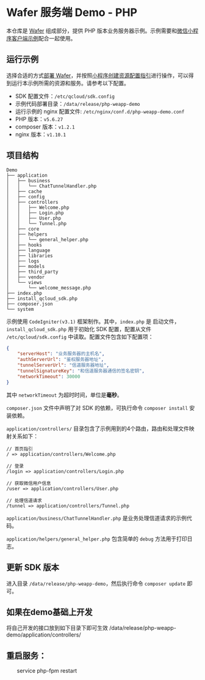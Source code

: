 # Wafer 服务端 Demo - PHP

本仓库是 [Wafer](https://github.com/tencentyun/wafer) 组成部分，提供 PHP 版本业务服务器示例。示例需要和[微信小程序客户端示例](https://github.com/tencentyun/weapp-client-demo)配合一起使用。

## 运行示例

选择合适的方式[部署 Wafer](https://github.com/tencentyun/wafer/wiki#%E9%83%A8%E7%BD%B2%E6%96%B9%E5%BC%8F)，并按照[小程序创建资源配置指引](https://github.com/tencentyun/weapp-doc)进行操作，可以得到运行本示例所需的资源和服务。请参考以下配置。

- SDK 配置文件：`/etc/qcloud/sdk.config`
- 示例代码部署目录：`/data/release/php-weapp-demo`
- 运行示例的 nginx 配置文件: `/etc/nginx/conf.d/php-weapp-demo.conf`
- PHP 版本：`v5.6.27`
- composer 版本：`v1.2.1`
- nginx 版本：`v1.10.1`

## 项目结构

```
Demo
├── application
│   ├── business
│   │   └── ChatTunnelHandler.php
│   ├── cache
│   ├── config
│   ├── controllers
│   │   ├── Welcome.php
│   │   ├── Login.php
│   │   ├── User.php
│   │   └── Tunnel.php
│   ├── core
│   ├── helpers
│   │   └── general_helper.php
│   ├── hooks
│   ├── language
│   ├── libraries
│   ├── logs
│   ├── models
│   ├── third_party
│   ├── vendor
│   └── views
│       └── welcome_message.php
├── index.php
├── install_qcloud_sdk.php
├── composer.json
└── system
```

示例使用 `CodeIgniter(v3.1)` 框架制作。其中，`index.php` 是 启动文件，`install_qcloud_sdk.php` 用于初始化 SDK 配置，配置从文件 `/etc/qcloud/sdk.config` 中读取。配置文件包含如下配置项：

```json
{
    "serverHost": "业务服务器的主机名",
    "authServerUrl": "鉴权服务器地址",
    "tunnelServerUrl": "信道服务器地址",
    "tunnelSignatureKey": "和信道服务器通信的签名密钥",
    "networkTimeout": 30000
}
```
其中 `networkTimeout` 为超时时间，单位是**毫秒**。

`composer.json` 文件中声明了对 SDK 的依赖，可执行命令 `composer install` 安装依赖。

`application/controllers/` 目录包含了示例用到的4个路由，路由和处理文件映射关系如下：

```
// 首页指引
/ => application/controllers/Welcome.php

// 登录
/login => application/controllers/Login.php

// 获取微信用户信息
/user => application/controllers/User.php

// 处理信道请求
/tunnel => application/controllers/Tunnel.php
```

`application/business/ChatTunnelHandler.php` 是业务处理信道请求的示例代码。

`application/helpers/general_helper.php` 包含简单的 `debug` 方法用于打印日志。


## 更新 SDK 版本
进入目录 `/data/release/php-weapp-demo`，然后执行命令 `composer update` 即可。


## 如果在demo基础上开发
将自己开发的接口放到如下目录下即可生效
/data/release/php-weapp-demo/application/controllers/

## 重启服务：
        service php-fpm restart
        
